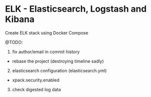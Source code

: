 # ELK - Elasticsearch, Logstash and Kibana

Create ELK stack using Docker Compose

@TODO:
1. fix author/email in commit history
 - rebase the project (destroying timeline sadly)

2. elasticsearch configuration (elasticsearch.yml)
 - xpack.security.enabled

3. check digested log data